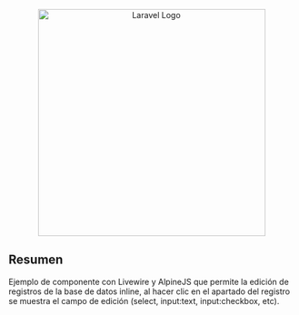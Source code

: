 <p align="center"><a href="https://laravel.com" target="_blank"><img src="https://raw.githubusercontent.com/laravel/art/master/logo-lockup/5%20SVG/2%20CMYK/1%20Full%20Color/laravel-logolockup-cmyk-red.svg" width="400" alt="Laravel Logo"></a></p>

## Resumen

Ejemplo de componente con Livewire y AlpineJS que permite la edición de registros de la base de datos inline, al hacer clic en el apartado del registro se muestra el campo de edición (select, input:text, input:checkbox, etc). 
